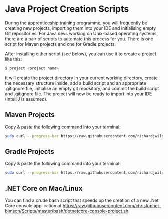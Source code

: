 # Java Project Creation Scripts
During the apprenticeship training programme, you will frequently be creating new projects, importing them into your IDE and initialising empty Git repositories. For Java devs working on Unix-based operating systems, there are a pair of scripts to automate this process for you. There is one script for Maven projects and one for Gradle projects.

After installing either script (see below), you can use it to create a project like this:

```bash
$ project <project name>
```

It will create the project directory in your current working directory, create the necessary structure inside, add a build script and an appropriate .gitignore file, initialise an empty git repository, and commit the build script and .gitignore file. The project will now be ready to import into your IDE (IntelliJ is assumed).

## Maven Projects
Copy & paste the following command into your terminal:

```bash
sudo curl --progress-bar https://raw.githubusercontent.com/richardjwild/miscellaneous/master/maven-project.sh > /usr/local/bin/project && sudo chmod 755 /usr/local/bin/project
```

## Gradle Projects
Copy & paste the following command into your terminal:

```bash
sudo curl --progress-bar https://raw.githubusercontent.com/richardjwild/miscellaneous/master/gradle-project.sh > /usr/local/bin/project && sudo chmod 755 /usr/local/bin/project
```

## .NET Core on Mac/Linux

You can find a crude bash script that speeds up the creation of a new .Net Core console application at https://raw.githubusercontent.com/christopher-bimson/Scripts/master/bash/dotnetcore-console-project.sh
